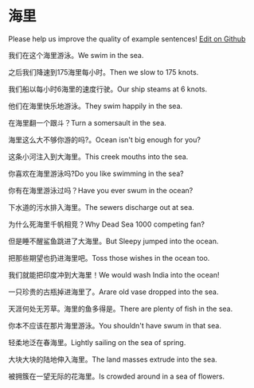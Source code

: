 # 海里

Please help us improve the quality of example sentences! [Edit on Github](https://github.com/jiyushe/jiyu-example-sentence-source/blob/main/chinese/haili.md)

<p><span class="chinese">我们在这个海里游泳。</span><span class="english">We swim in the sea.</span></p>

<p><span class="chinese">之后我们降速到175海里每小时。</span><span class="english">Then we slow to 175 knots.</span></p>

<p><span class="chinese">我们船以每小时6海里的速度行驶。</span><span class="english">Our ship steams at 6 knots.</span></p>

<p><span class="chinese">他们在海里快乐地游泳。</span><span class="english">They swim happily in the sea.</span></p>

<p><span class="chinese">在海里翻一个跟斗？</span><span class="english">Turn a somersault in the sea.</span></p>

<p><span class="chinese">海里这么大不够你游的吗?。</span><span class="english">Ocean isn't big enough for you?</span></p>

<p><span class="chinese">这条小河注入到大海里。</span><span class="english">This creek mouths into the sea.</span></p>

<p><span class="chinese">你喜欢在海里游泳吗?</span><span class="english">Do you like swimming in the sea?</span></p>

<p><span class="chinese">你有在海里游泳过吗？</span><span class="english">Have you ever swum in the ocean?</span></p>

<p><span class="chinese">下水道的污水排入海里。</span><span class="english">The sewers discharge out at sea.</span></p>

<p><span class="chinese">为什么死海里千帆相竞？</span><span class="english">Why Dead Sea 1000 competing fan?</span></p>

<p><span class="chinese">但是睡不醒鲨鱼跳进了大海里。</span><span class="english">But Sleepy jumped into the ocean.</span></p>

<p><span class="chinese">把那些期望也扔进海里吧。</span><span class="english">Toss those wishes in the ocean too.</span></p>

<p><span class="chinese">我们就能把印度冲到大海里！</span><span class="english">We would wash India into the ocean!</span></p>

<p><span class="chinese">一只珍贵的古瓶掉进海里了。</span><span class="english">Arare old vase dropped into the sea.</span></p>

<p><span class="chinese">天涯何处无芳草。海里的鱼多得是。</span><span class="english">There are plenty of fish in the sea.</span></p>

<p><span class="chinese">你本不应该在那片海里游泳。</span><span class="english">You shouldn't have swum in that sea.</span></p>

<p><span class="chinese">轻柔地泛在春海里。</span><span class="english">Lightly sailing on the sea of spring.</span></p>

<p><span class="chinese">大块大块的陆地伸入海里。</span><span class="english">The land masses extrude into the sea.</span></p>

<p><span class="chinese">被拥簇在一望无际的花海里。</span><span class="english">Is crowded around in a sea of flowers.</span></p>

